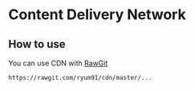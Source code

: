 # Content Delivery Network

## How to use
You can use CDN with [RawGit](https://rawgit.com/)

```
https://rawgit.com/ryum91/cdn/master/...
```